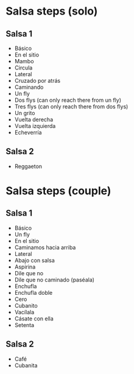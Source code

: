 # Salsa steps (solo)

## Salsa 1
- Básico
- En el sitio
- Mambo
- Circula
- Lateral
- Cruzado por atrás
- Caminando
- Un fly
- Dos flys (can only reach there from un fly)
- Tres flys (can only reach there from dos flys)
- Un grito
- Vuelta derecha
- Vuelta izquierda
- Echeverría

## Salsa 2

- Reggaeton


# Salsa steps (couple)

## Salsa 1

- Básico
- Un fly
- En el sitio
- Caminamos hacia arriba
- Lateral
- Abajo con salsa
- Aspirina
- Dile que no
- Dile que no caminado (paséala)
- Enchufla
- Enchufla doble
- Cero
- Cubanito
- Vacílala
- Cásate con ella
- Setenta

## Salsa 2

- Café
- Cubanita


